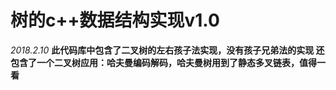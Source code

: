 # 树的c++数据结构实现v1.0
*2018.2.10*
**此代码库中包含了二叉树的左右孩子法实现，没有孩子兄弟法的实现
还包含了一个二叉树应用：哈夫曼编码解码，哈夫曼树用到了静态多叉链表，值得一看**
